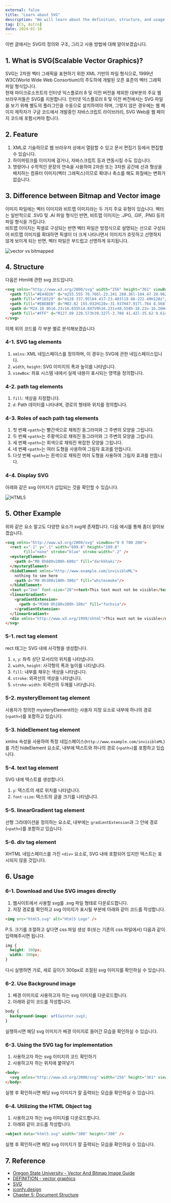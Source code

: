 ```yaml
---
external: false
title: "Learn about SVG"
description: "We will learn about the definition, structure, and usage of SVG."
tag: [CS, Astro]
date: 2024-01-10
---
```


이번 글에서는 SVG의 정의와 구조, 그리고 사용 방법에 대해 알아보겠습니다.

## 1. What is SVG(Scalable Vector Graphics)?

SVG는 2차원 벡터 그래픽을 표현하기 위한 XML 기반의 파일 형식으로, 1999년 W3C(World Wide Web Consortium)의 주도하에 개발된 오픈 표준의 벡터 그래픽 파일 형식입니다.  
현재 마이크로소프트의 인터넷 익스플로러 8 및 이전 버전을 제외한 대부분의 주요 웹 브라우저들은 SVG를 지원합니다. 인터넷 익스플로러 8 및 이전 버전에서는 SVG 파일을 보기 위해 별도의 플러그인을 수동으로 설치하여야 하며, 그렇지 않은 경우에는 웹 페이지 제작자가 구글 코드에서 개발중인 자바스크립트 라이브러리, SVG Web을 웹 페이지 코드에 포함시켜야 합니다.

## 2. Feature

1. XML로 기술하므로 웹 브라우저 상에서 열람할 수 있고 문서 편집기 등에서 편집할 수 있습니다.
2. 하이퍼링크를 이미지에 걸거나, 자바스크립트 등과 연동시킬 수도 있습니다.
3. 명령어나 수학적인 문장의 연속을 사용하여 2차원 또는 3차원 공간에 선과 형상을 배치하는 컴퓨터 이미지(벡터 그래픽스)이므로 확대나 축소를 해도 화질에는 변화가 없습니다.

## 3. Difference between Bitmap and Vector image

이미지 파일에는 벡터 이미지와 비트맵 이미지라는 두 가지 주요 유형이 있습니다. 벡터는 일반적으로 .SVG 및 .AI 파일 형식인 반면, 비트맵 이미지는 .JPG, .GIF, .PNG 등의 파일 형식을 가집니다.  
비트맵 이미지는 픽셀로 구성되는 반면 벡터 파일은 방정식으로 설명되는 선으로 구성되어 비트맵 이미지를 확대하면 픽셀이 더 크게 나타나면서 이미지가 흐릿하고 선명하지 않게 보이게 되는 반면, 벡터 파일은 부드럽고 선명하게 유지됩니다.  

![vector vs bitmapped](/images/vector_bitmap.jpg)

## 4. Structure

다음은 Html에 관한 svg 코드입니다.

```html
<svg xmlns="http://www.w3.org/2000/svg" width="256" height="361" viewBox="0 0 256 361">
  <path fill="#E44D26" d="m255.555 70.766l-23.241 260.36l-104.47 28.962l-104.182-28.922L.445 70.766z"/>
  <path fill="#F16529" d="m128 337.95l84.417-23.403l19.86-222.49H128z"/>
  <path fill="#EBEBEB" d="M82.82 155.932H128v-31.937H47.917l.764 8.568l7.85 88.01H128v-31.937H85.739zm7.198 80.61h-32.06l4.474 50.146l65.421 18.16l.147-.04V271.58l-.14.037l-35.568-9.604z"/>
  <path d="M24.18 0h16.23v16.035h14.847V0h16.231v48.558h-16.23v-16.26H40.411v16.26h-16.23V0zm68.65 16.103H78.544V0h44.814v16.103h-14.295v32.455h-16.23V16.103zM130.47 0h16.923l10.41 17.062L168.203 0h16.93v48.558h-16.164V24.49l-11.166 17.265h-.28L146.35 24.49v24.068h-15.88zm62.74 0h16.235v32.508h22.824v16.05h-39.06z"/>
  <path fill="#FFF" d="M127.89 220.573h39.327l-3.708 41.42l-35.62 9.614v33.226l65.473-18.145l.48-5.396l7.506-84.08l.779-8.576H127.89zm0-64.719v.078h77.143l.64-7.178l1.456-16.191l.763-8.568H127.89z"/>
</svg>
```

이제 위의 코드를 각 부분 별로 분석해보겠습니다

### 4-1. SVG tag elements

1. `xmlns`: XML 네임스페이스를 정의하며, 이 경우는 SVG에 관한 네임스페이스입니다.
2. `width`, `height`: SVG 이미지의 폭과 높이를 나타냅니다.
3. `viewBox`: 좌표 시스템 내에서 실제 내용이 표시되는 영역을 정의합니다.

### 4-2. path tag elements

1. `fill`: 색상을 지정합니다.
2. `d`: Path 데이터를 나타내며, 경로의 형태와 위치를 정의합니다.

### 4-3. Roles of each path tag elements

1. 첫 번째 `<path>`는 빨간색으로 채워진 동그라미와 그 주변의 모양을 그립니다.
2. 두 번째 `<path>`는 주황색으로 채워진 동그라미와 그 주변의 모양을 그립니다.
3. 세 번째 `<path>`는 회색으로 채워진 복잡한 모양을 그립니다.
4. 네 번째 `<path>`는 여러 도형을 사용하여 그림자 효과를 만듭니다.
5. 다섯 번째 `<path>`는 흰색으로 채워진 여러 도형을 사용하여 그림자 효과를 만듭니다.

### 4-4. Display SVG

아래와 같은 svg 이미지가 삽입되는 것을 확인할 수 있습니다.

![HTML5](/images/html5.png)

## 5. Other Example

위와 같은 요소 말고도 다양한 요소가 svg에 존재합니다. 다음 예시를 통해 좀더 알아보겠습니다.

```html
<svg xmlns="http://www.w3.org/2000/svg" viewBox="0 0 700 200">
  <rect x=".1" y=".1" width="699.8" height="199.8"
        fill="none" stroke="blue" stroke-width=".2" />
  <mysteryElement>
    <path d="M0 0h600v200h-600z" fill="darkkhaki"/>
  </mysteryElement>
  <hideElement xmlns="http://www.example.com/invisibleML">
    nothing to see here
    <path d="M0 0h300v100h-300z" fill="whitesmoke"/>
  </hideElement>
  <text y="2em" font-size="20"><text>This text must not be visible</text></text>
  <linearGradient>
    <gradientExtension>
      <path d="M300 0h100v200h-100z" fill="fuchsia"/>
    </gradientExtension>
  </linearGradient>
  <div xmlns="http://www.w3.org/1999/xhtml">This must not be visible</div>
</svg>
```

### 5-1. rect tag element

rect 태그는 SVG 내에 사각형을 생성합니다.

1. `x`, `y`: 좌측 상단 모서리의 위치를 나타냅니다.
2. `width`, `height`: 사각형의 폭과 높이를 나타냅니다.
3. `fill`: 내부를 채우는 색상을 나타냅니다.
4. `stroke`: 외곽선의 색상을 나타냅니다.
5. `stroke-width`: 외곽선의 두께를 나타냅니다.

### 5-2. mysteryElement tag element

사용자가 정의한 mysteryElement라는 사용자 지정 요소로 내부에 하나의 경로 (`<path>`)를 포함하고 있습니다.

### 5-3. hideElement tag element

xmlns 속성을 사용하여 특정 네임스페이스(`http://www.example.com/invisibleML`)를 가진 hideElement 요소로, 내부에 텍스트와 하나의 경로 (`<path>`)를 포함하고 있습니다.

### 5-4. text tag element

SVG 내에 텍스트를 생성합니다.

1. `y`: 텍스트의 세로 위치를 나타냅니다.
2. `font-size`: 텍스트의 글꼴 크기를 나타냅니다.

### 5-5. linearGradient tag element

선형 그라데이션을 정의하는 요소로, 내부에는 `gradientExtension`과 그 안에 경로 (`<path>`)를 포함하고 있습니다.

### 5-6. div tag element

XHTML 네임스페이스를 가진 `<div>` 요소로, SVG 내에 포함되어 있지만 텍스트는 표시되지 않을 것입니다.

## 6. Usage

### 6-1. Download and Use SVG images directly

1. 웹사이트에서 사용할 svg를 .svg 파일 형태로 다운로드합니다.
2. 저장 경로를 확인하고 svg 이미지가 표시될 부분에 아래와 같이 코드를 작성합니다.

```html
<img src="html5.svg" alt="Html5 Logo" />
```

P.S. 크기를 조절하고 싶다면 css 파일 생성 후(또는 기존의 css 파일에서) 다음과 같이 입력해주시면 됩니다.

```css
img {
  height: 300px;
  width: 300px;
}
```

다시 실행하면 가로, 세로 길이가 300px로 조절된 svg 이미지를 확인하실 수 있습니다.

### 6-2. Use Background image

1. 배경 이미지로 사용하고자 하는 svg 이미지를 다운로드합니다.
2. 아래와 같이 코드를 작성합니다.

```css
body {
  background-image: url(winter.svg);
}
```

실행하시면 해당 svg 이미지가 배경 이미지로 들어간 모습을 확인하실 수 있습니다.

### 6-3. Using the SVG tag for implementation

1. 사용하고자 하는 svg 이미지의 코드 확인하기
2. 사용하고자 하는 위치에 붙여넣기

```html
<body>
  <svg xmlns="http://www.w3.org/2000/svg" width="256" height="361" viewBox="0 0 256 361"><path fill="#E44D26" d="m255.555 70.766l-23.241 260.36l-104.47 28.962l-104.182-28.922L.445 70.766z"/><path fill="#F16529" d="m128 337.95l84.417-23.403l19.86-222.49H128z"/><path fill="#EBEBEB" d="M82.82 155.932H128v-31.937H47.917l.764 8.568l7.85 88.01H128v-31.937H85.739zm7.198 80.61h-32.06l4.474 50.146l65.421 18.16l.147-.04V271.58l-.14.037l-35.568-9.604z"/><path d="M24.18 0h16.23v16.035h14.847V0h16.231v48.558h-16.23v-16.26H40.411v16.26h-16.23V0zm68.65 16.103H78.544V0h44.814v16.103h-14.295v32.455h-16.23V16.103zM130.47 0h16.923l10.41 17.062L168.203 0h16.93v48.558h-16.164V24.49l-11.166 17.265h-.28L146.35 24.49v24.068h-15.88zm62.74 0h16.235v32.508h22.824v16.05h-39.06z"/><path fill="#FFF" d="M127.89 220.573h39.327l-3.708 41.42l-35.62 9.614v33.226l65.473-18.145l.48-5.396l7.506-84.08l.779-8.576H127.89zm0-64.719v.078h77.143l.64-7.178l1.456-16.191l.763-8.568H127.89z"/></svg>
</body>
```

실행 후 확인하시면 해당 svg 이미지가 잘 출력되는 모습을 확인하실 수 있습니다.

### 6-4. Utilizing the HTML Object tag

1. 사용하고자 하는 svg 이미지를 다운로드합니다.
2. 아래와 같이 코드를 작성합니다.

```html
<object data="html5.svg" width="300" height="300" />
```

실행 후 확인하시면 해당 svg 이미지가 잘 출력되는 모습을 확인하실 수 있습니다.

## 7. Reference

- [Oregon State University - Vector And Bitmap Image Guide](https://business.oregonstate.edu/student-experience/resources/DAMlab/vector-and-bitmap-image-guide)
- [DEFINITION - vector graphics](https://www.techtarget.com/whatis/definition/vector-graphics)
- [SVG](https://en.wikipedia.org/wiki/SVG)
- [iconfy.design](https://icon-sets.iconify.design/logos/html-5/)
- [Chapter 5: Document Structure](https://www.w3.org/TR/SVG2/struct.html)